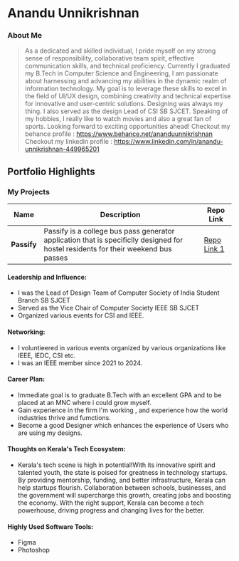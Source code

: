 # Anandu Unnikrishnan

### About Me

> As a dedicated and skilled individual, I pride myself on my strong sense of responsibility, collaborative
team spirit, effective communication skills, and technical proficiency. Currently I graduated my B.Tech in
Computer Science and Engineering, I am passionate about harnessing and advancing my abilities in
the dynamic realm of information technology. My goal is to leverage these skills to excel in the field of
UI/UX design, combining creativity and technical expertise for innovative and user-centric solutions. Designing was always my thing. 
I also served as the design Lead of CSI SB SJCET. Speaking of my hobbies, I really like to watch movies and also a great fan of sports.
Looking forward to exciting opportunities ahead!
> Checkout my behance profile : https://www.behance.net/ananduunnikrishnan
Checkout my linkedln profile : https://www.linkedin.com/in/anandu-unnikrishnan-449965201


## Portfolio Highlights

### My Projects

| Name                | Description                                                               | Repo Link                                                      |
|---------------------|---------------------------------------------------------------------------|----------------------------------------------------------------|
| **Passify**         | Passify is a college bus pass generator application that is specificlly   designed for hostel residents for their weekend bus passes| [Repo Link 1](https://github.com/Anandu-Unnikrishnan/Passify)  |

#### Leadership and Influence:

- I was the Lead of Design Team of Computer Society of India Student Branch SB SJCET
- Served as the Vice Chair of Computer Society IEEE SB SJCET
- Organized various events for CSI and IEEE.

#### Networking:

- I voluntieered in various events organized by various organizations like IEEE, IEDC, CSI etc.
- I was an IEEE member since 2021 to 2024.

#### Career Plan:

- Immediate goal is to graduate B.Tech with an excellent GPA and to be placed at an MNC where i could grow myself.
- Gain experience in the firm I'm working , and experience how the world industries thrive and fumctions.
- Become a good Designer which enhances the experience of Users who are using my designs.

#### Thoughts on Kerala's Tech Ecosystem:

- Kerala's tech scene is high in potential!With its innovative spirit and talented youth, the state is poised for greatness in technology startups. By providing mentorship, funding, and better infrastructure, Kerala can help startups flourish. Collaboration between schools, businesses, and the government will supercharge this growth, creating jobs and boosting the economy. With the right support, Kerala can become a tech powerhouse, driving progress and changing lives for the better.

#### Highly Used Software Tools:

- Figma
- Photoshop

